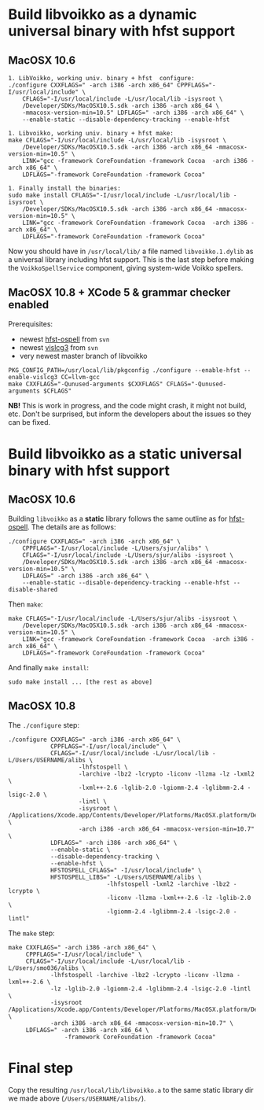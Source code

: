 # Build libvoikko as a dynamic universal binary with hfst support

## MacOSX 10.6
```
1. LibVoikko, working univ. binary + hfst  configure:
./configure CXXFLAGS=" -arch i386 -arch x86_64" CPPFLAGS="-I/usr/local/include" \
	CFLAGS="-I/usr/local/include -L/usr/local/lib -isysroot \
	/Developer/SDKs/MacOSX10.5.sdk -arch i386 -arch x86_64 \
	-mmacosx-version-min=10.5" LDFLAGS=" -arch i386 -arch x86_64" \
	--enable-static --disable-dependency-tracking --enable-hfst

1. Libvoikko, working univ. binary + hfst make:
make CFLAGS="-I/usr/local/include -L/usr/local/lib -isysroot \
	/Developer/SDKs/MacOSX10.5.sdk -arch i386 -arch x86_64 -mmacosx-version-min=10.5" \
	LINK="gcc -framework CoreFoundation -framework Cocoa  -arch i386 -arch x86_64" \
	LDFLAGS="-framework CoreFoundation -framework Cocoa"

1. Finally install the binaries:
sudo make install CFLAGS="-I/usr/local/include -L/usr/local/lib -isysroot \
	/Developer/SDKs/MacOSX10.5.sdk -arch i386 -arch x86_64 -mmacosx-version-min=10.5" \
	LINK="gcc -framework CoreFoundation -framework Cocoa  -arch i386 -arch x86_64" \
	LDFLAGS="-framework CoreFoundation -framework Cocoa"
```

Now you should have in `/usr/local/lib/` a file named `libvoikko.1.dylib` as a universal library including hfst support. This is the last step before making the `VoikkoSpellService` component, giving system-wide Voikko spellers.

## MacOSX 10.8 + XCode 5 & grammar checker enabled

Prerequisites:
* newest [hfst-ospell](BuildingHfst-ospellForInclusionInVoikko.html) from `svn`
* newest [vislcg3](/tools/docu-vislcg3.html) from `svn`
* very newest master branch of libvoikko

```
PKG_CONFIG_PATH=/usr/local/lib/pkgconfig ./configure --enable-hfst --enable-vislcg3 CC=llvm-gcc
make CXXFLAGS="-Qunused-arguments $CXXFLAGS" CFLAGS="-Qunused-arguments $CFLAGS"
```

**NB!** This is work in progress, and the code might crash, it might not build,
etc. Don't be surprised, but inform the developers about the issues so they can
be fixed.

# Build libvoikko as a static universal binary with hfst support

## MacOSX 10.6
Building `libvoikko` as a **static** library follows the same outline as for
[hfst-ospell](BuildingHfst-ospellForInclusionInVoikko.html). The details are as follows:

```
./configure CXXFLAGS=" -arch i386 -arch x86_64" \
	CPPFLAGS="-I/usr/local/include -L/Users/sjur/alibs" \
	CFLAGS="-I/usr/local/include -L/Users/sjur/alibs -isysroot \
	/Developer/SDKs/MacOSX10.5.sdk -arch i386 -arch x86_64 -mmacosx-version-min=10.5" \
	LDFLAGS=" -arch i386 -arch x86_64" \
	--enable-static --disable-dependency-tracking --enable-hfst --disable-shared
```

Then `make`:

```
make CFLAGS="-I/usr/local/include -L/Users/sjur/alibs -isysroot \
	/Developer/SDKs/MacOSX10.5.sdk -arch i386 -arch x86_64 -mmacosx-version-min=10.5" \
	LINK="gcc -framework CoreFoundation -framework Cocoa  -arch i386 -arch x86_64" \
	LDFLAGS="-framework CoreFoundation -framework Cocoa"
```

And finally `make install`:

```
sudo make install ... [the rest as above]
```

## MacOSX 10.8

The `./configure` step:
```
./configure CXXFLAGS=" -arch i386 -arch x86_64" \
            CPPFLAGS="-I/usr/local/include" \
            CFLAGS="-I/usr/local/include -L/usr/local/lib -L/Users/USERNAME/alibs \
                    -lhfstospell \
                    -larchive -lbz2 -lcrypto -liconv -llzma -lz -lxml2 \
                    -lxml++-2.6 -lglib-2.0 -lgiomm-2.4 -lglibmm-2.4 -lsigc-2.0 \
                    -lintl \
                    -isysroot \
/Applications/Xcode.app/Contents/Developer/Platforms/MacOSX.platform/Developer/SDKs/MacOSX10.7.sdk \
                    -arch i386 -arch x86_64 -mmacosx-version-min=10.7" \
            LDFLAGS=" -arch i386 -arch x86_64" \
            --enable-static \
            --disable-dependency-tracking \
            --enable-hfst \
            HFSTOSPELL_CFLAGS=" -I/usr/local/include" \
            HFSTOSPELL_LIBS=" -L/Users/USERNAME/alibs \
                            -lhfstospell -lxml2 -larchive -lbz2 -lcrypto \
                            -liconv -llzma -lxml++-2.6 -lz -lglib-2.0 \
                            -lgiomm-2.4 -lglibmm-2.4 -lsigc-2.0 -lintl"
```

The `make` step:
```
make CXXFLAGS=" -arch i386 -arch x86_64" \
     CPPFLAGS="-I/usr/local/include" \
     CFLAGS="-I/usr/local/include -L/usr/local/lib -L/Users/smo036/alibs \
            -lhfstospell -larchive -lbz2 -lcrypto -liconv -llzma -lxml++-2.6 \
            -lz -lglib-2.0 -lgiomm-2.4 -lglibmm-2.4 -lsigc-2.0 -lintl \
            -isysroot
/Applications/Xcode.app/Contents/Developer/Platforms/MacOSX.platform/Developer/SDKs/MacOSX10.7.sdk \
            -arch i386 -arch x86_64 -mmacosx-version-min=10.7" \
     LDFLAGS=" -arch i386 -arch x86_64 \
                -framework CoreFoundation -framework Cocoa"
```

# Final step

Copy the resulting `/usr/local/lib/libvoikko.a` to the same static library dir
we made above (`/Users/USERNAME/alibs/`).
